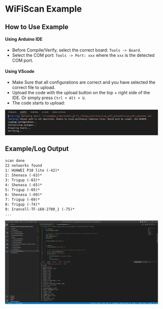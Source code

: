 # WiFiScan Example
## How to Use Example
#### Using Arduino IDE

* Before Compile/Verify, select the correct board: `Tools -> Board`.
* Select the COM port: `Tools -> Port: xxx` where the `xxx` is the detected COM port.

#### Using VScode

* Make Sure that all configurations are correct and you have selected the correct file to upload.
* Upload the code with the upload button on the top + right side of the IDE. Or simply press `Ctrl + Alt + U`.
* The code starts to upload:
<p align="center">
  <img
    src="./1_upload_code_to_board.PNG"
    width="600" border="0" alt="OUTPUT section in VScode">
</p>

## Example/Log Output

```
scan done
22 networks found
1: HUAWEI P10 lite (-42)*
2: Shenasa (-63)*
3: Trigup (-63)*
4: Shenasa (-65)*
5: Trigup (-65)*
6: Shenasa (-69)*
7: Trigup (-69)*
8: Trigup (-74)*
9: Irancell-TF-i60-2700_1 (-75)*
...
```

<p align="center">
  <img
    src="./2_result.PNG"
    width="1500" border="0" alt="Output of wifi scan">
</p>
